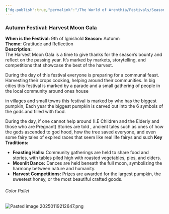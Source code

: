 ```yaml
---
{"dg-publish":true,"permalink":"/The World of Arenthia/Festivals/Seasonal Festivals/Festival of Fall- Harvest Moon Gala/","tags":["Festivals","Seasons","Fall","Calander"]}
---
```


### **Autumn Festival: Harvest Moon Gala**
**When is the Festival:** 9th of Ignishold
**Season:** Autumn  
**Theme:** Gratitude and Reflection  
**Description:**  
The Harvest Moon Gala is a time to give thanks for the season’s bounty and reflect on the passing year. It’s marked by markets, storytelling, and competitions that showcase the best of the harvest.  

During the day of this festival everyone is preparing for a communal feast. Harvesting their crops cooking, helping around their communities. In big cities this festival is marked by a parade and a small gathering of people in the local community around ones house

in villages and small towns this festival is marked by who has the biggest pumpkin, Each year the biggest pumpkin is carved out into the 6 symbols of the gods and filled with food. 

During the day, if one cannot help around (I.E Children and the Elderly and those who are Pregnant) Stories are told , ancient tales such as ones of how the gods ascended to god hood, how the tree saved everyone, and even some fairy tales of expired races that seem like real life fairys and such
**Key Traditions:**

- **Feasting Halls:** Community gatherings are held to share food and stories, with tables piled high with roasted vegetables, pies, and ciders.
- **Moonlit Dance:** Dances are held beneath the full moon, symbolizing the harmony between nature and humanity.
- **Harvest Competitions:** Prizes are awarded for the largest pumpkin, the sweetest honey, or the most beautiful crafted goods.

###### Color Pallet 
![Pasted image 20250119212647.png](/img/user/Pasted%20image%2020250119212647.png)
